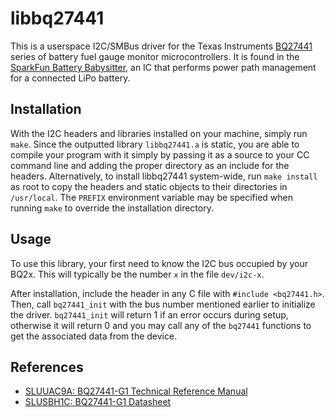 # libbq27441

This is a userspace I2C/SMBus driver for the Texas Instruments [BQ27441](http://www.ti.com/product/BQ27441-G1) series 
of battery fuel gauge monitor microcontrollers. It is found in the 
[SparkFun Battery Babysitter](https://www.sparkfun.com/products/13777), an IC that performs power path management for
a connected LiPo battery.

## Installation

With the I2C headers and libraries installed on your machine, simply run `make`. Since the outputted library
`libbq27441.a` is static, you are able to compile your program with it simply by passing it as a source to your CC
command line and adding the proper directory as an include for the headers.  Alternatively, to install libbq27441
system-wide, run `make install` as root to copy the headers and static objects to their directories in `/usr/local`.
The `PREFIX` environment variable may be specified when running `make` to override the installation directory.

## Usage

To use this library, your first need to know the I2C bus occupied by your BQ2x. This will typically be the number
`x` in the file `dev/i2c-x`.

After installation, include the header in any C file with `#include <bq27441.h>`. Then, call `bq27441_init` with
the bus number mentioned earlier to initialize the driver. `bq27441_init` will return 1 if an error occurs during
setup, otherwise it will return 0 and you may call any of the `bq27441` functions to get the associated data from
the device.

## References

* [SLUUAC9A: BQ27441-G1 Technical Reference Manual](http://www.ti.com/lit/ug/sluuac9a/sluuac9a.pdf)
* [SLUSBH1C: BQ27441-G1 Datasheet](https://cdn.sparkfun.com/datasheets/Prototyping/bq27441-g1.pdf)
